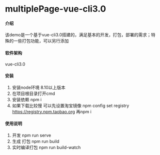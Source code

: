 # multiplePage-vue-cli3.0

#### 介绍
该demo是一个基于vue-cli3.0搭建的，满足基本的开发，打包，部署的需求；特殊的一些打包功能，可以另行添加

#### 软件架构
vue-cli3.0


#### 安装

1. 安装node环境 8.10以上版本
2. 在项目根目录打开cmd 
3. 安装依赖 npm i
4. 如果下载比较慢 可以先设置淘宝镜像 npm config set registry https://registry.npm.taobao.org 再npm i

#### 使用说明

1. 开发 npm run serve
2. 生成 打包 npm run build
3. 实时编译打包 npm run build-watch

